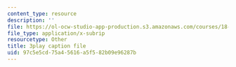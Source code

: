 ```yaml
---
content_type: resource
description: ''
file: https://ol-ocw-studio-app-production.s3.amazonaws.com/courses/18-01sc-single-variable-calculus-fall-2010/97c5e5cd75a45616a5f582b09e96287b_C9luv3o6emw.vtt
file_type: application/x-subrip
resourcetype: Other
title: 3play caption file
uid: 97c5e5cd-75a4-5616-a5f5-82b09e96287b
---
```

